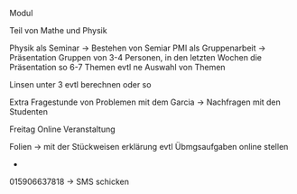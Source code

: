 Modul

Teil von Mathe und Physik

Physik als Seminar
-> Bestehen von Semiar
PMI als Gruppenarbeit -> Präsentation
Gruppen von 3-4 Personen, in den letzten Wochen die Präsentation
so 6-7 Themen
evtl ne Auswahl von Themen

Linsen unter 3 evtl berechnen oder so

Extra Fragestunde von Problemen mit dem Garcia
-> Nachfragen mit den Studenten

Freitag Online Veranstaltung

Folien -> mit der Stückweisen erklärung 
evtl Übmgsaufgaben online stellen

+

015906637818 -> SMS schicken
